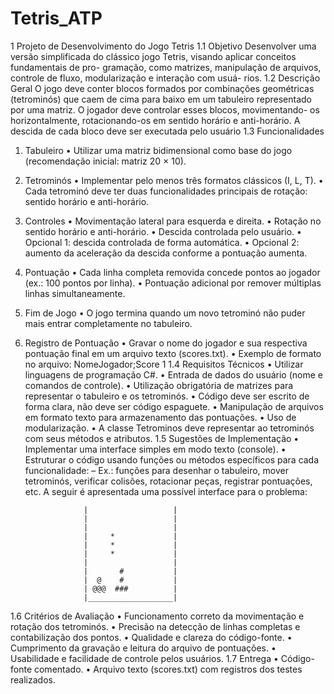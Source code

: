 # Tetris_ATP

1 Projeto de Desenvolvimento do Jogo Tetris
1.1 Objetivo
Desenvolver uma versão simplificada do clássico jogo Tetris, visando aplicar conceitos fundamentais de pro-
gramação, como matrizes, manipulação de arquivos, controle de fluxo, modularização e interação com usuá-
rios.
1.2 Descrição Geral
O jogo deve conter blocos formados por combinações geométricas (tetrominós) que caem de cima para baixo
em um tabuleiro representado por uma matriz. O jogador deve controlar esses blocos, movimentando-
os horizontalmente, rotacionando-os em sentido horário e anti-horário. A descida de cada bloco deve ser
executada pelo usuário
1.3 Funcionalidades
1. Tabuleiro
• Utilizar uma matriz bidimensional como base do jogo (recomendação inicial: matriz 20 × 10).
2. Tetrominós
• Implementar pelo menos três formatos clássicos (I, L, T).
• Cada tetrominó deve ter duas funcionalidades principais de rotação: sentido horário e anti-horário.
3. Controles
• Movimentação lateral para esquerda e direita.
• Rotação no sentido horário e anti-horário.
• Descida controlada pelo usuário.
• Opcional 1: descida controlada de forma automática.
• Opcional 2: aumento da aceleração da descida conforme a pontuação aumenta.
4. Pontuação
• Cada linha completa removida concede pontos ao jogador (ex.: 100 pontos por linha).
• Pontuação adicional por remover múltiplas linhas simultaneamente.
5. Fim de Jogo
• O jogo termina quando um novo tetrominó não puder mais entrar completamente no tabuleiro.
6. Registro de Pontuação
• Gravar o nome do jogador e sua respectiva pontuação final em um arquivo texto (scores.txt).
• Exemplo de formato no arquivo: NomeJogador;Score
1
1.4 Requisitos Técnicos
• Utilizar linguagens de programação C#.
• Entrada de dados do usuário (nome e comandos de controle).
• Utilização obrigatória de matrizes para representar o tabuleiro e os tetrominós.
• Código deve ser escrito de forma clara, não deve ser código espaguete.
• Manipulação de arquivos em formato texto para armazenamento das pontuações.
• Uso de modularização.
• A classe Tetrominos deve representar ao tetrominós com seus métodos e atributos.
1.5 Sugestões de Implementação
• Implementar uma interface simples em modo texto (console).
• Estruturar o código usando funções ou métodos específicos para cada funcionalidade:
– Ex.: funções para desenhar o tabuleiro, mover tetrominós, verificar colisões, rotacionar peças,
registrar pontuações, etc.
A seguir é apresentada uma possível interface para o problema:

                    |                   |
                    |                   |
                    |                   |
                    |     *             |
                    |     *             |
                    |     *             |
                    |                   |
                    |       #           |
                    |  @    #           |
                    | @@@  ###          |
                    |___________________|
   
1.6 Critérios de Avaliação
• Funcionamento correto da movimentação e rotação dos tetrominós.
• Precisão na detecção de linhas completas e contabilização dos pontos.
• Qualidade e clareza do código-fonte.
• Cumprimento da gravação e leitura do arquivo de pontuações.
• Usabilidade e facilidade de controle pelos usuários.
1.7 Entrega
• Código-fonte comentado.
• Arquivo texto (scores.txt) com registros dos testes realizados.
